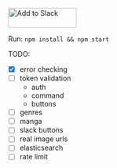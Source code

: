 <a href="https://slack.com/oauth/authorize?scope=commands&client_id=12303250033.57925979077"><img alt="Add to Slack" height="40" width="139" src="https://platform.slack-edge.com/img/add_to_slack.png" srcset="https://platform.slack-edge.com/img/add_to_slack.png 1x, https://platform.slack-edge.com/img/add_to_slack@2x.png 2x" /></a>

Run: `npm install && npm start`

TODO: 
- [x] error checking
- [ ] token validation
    - auth
    - command
    - buttons
- [ ] genres
- [ ] manga
- [ ] slack buttons
- [ ] real image urls
- [ ] elasticsearch
- [ ] rate limit
